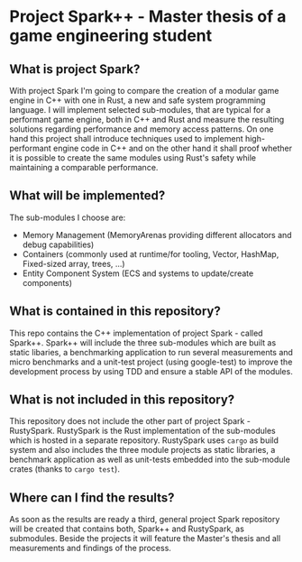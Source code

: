 # Project Spark++ - Master thesis of a game engineering student

## What is project Spark?

With project Spark I'm going to compare the creation of a modular game engine in C++ with one in Rust, a new and safe system programming language. I will implement selected sub-modules, that are typical for a performant game engine, both in C++ and Rust and measure the resulting solutions regarding performance and memory access patterns. On one hand this project shall introduce techniques used to implement high-performant engine code in C++ and on the other hand it shall proof whether it is possible to create the same modules using Rust's safety while maintaining a comparable performance.

## What will be implemented?

The sub-modules I choose are:

- Memory Management (MemoryArenas providing different allocators and debug capabilities)
- Containers (commonly used at runtime/for tooling, Vector, HashMap, Fixed-sized array, trees, ...)
- Entity Component System (ECS and systems to update/create components)

## What is contained in this repository?

This repo contains the C++ implementation of project Spark - called Spark++. Spark++ will include the three sub-modules
which are built as static libaries, a benchmarking application to run several measurements and micro benchmarks and a unit-test
project (using google-test) to improve the development process by using TDD and ensure a stable API of the modules.

## What is not included in this repository?

This repository does not include the other part of project Spark - RustySpark. RustySpark is the Rust implementation of the sub-modules which is hosted in a separate repository. RustySpark uses `cargo` as build system and also includes the three module projects as static libraries, a benchmark application as well as unit-tests embedded into the sub-module crates (thanks to `cargo test`).

## Where can I find the results?

As soon as the results are ready a third, general project Spark repository will be created that contains both, Spark++ and RustySpark, as submodules. Beside the projects it will feature the Master's thesis and all measurements and findings of the process.